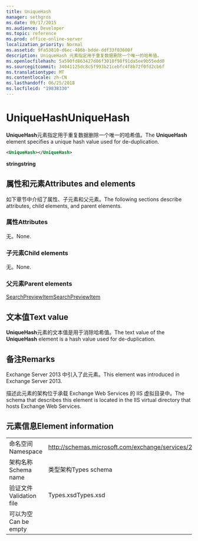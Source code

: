 ```yaml
---
title: UniqueHash
manager: sethgros
ms.date: 09/17/2015
ms.audience: Developer
ms.topic: reference
ms.prod: office-online-server
localization_priority: Normal
ms.assetid: 9fa53810-d6ec-406b-bdde-ddf33f03600f
description: UniqueHash 元素指定用于重复数据删除一个唯一的哈希值。
ms.openlocfilehash: 5a590fd863427d86f3010f98f91da5ee9b55edd0
ms.sourcegitcommit: 34041125dc8c5f993b21cebfc4f8b72f0fd2cb6f
ms.translationtype: MT
ms.contentlocale: zh-CN
ms.lasthandoff: 06/25/2018
ms.locfileid: "19838330"
---
```

# <a name="uniquehash"></a><span data-ttu-id="28148-103">UniqueHash</span><span class="sxs-lookup"><span data-stu-id="28148-103">UniqueHash</span></span>

<span data-ttu-id="28148-104">**UniqueHash**元素指定用于重复数据删除一个唯一的哈希值。</span><span class="sxs-lookup"><span data-stu-id="28148-104">The **UniqueHash** element specifies a unique hash value used for de-duplication.</span></span> 
  
```XML
<UniqueHash></UniqueHash>
```

 <span data-ttu-id="28148-105">**string**</span><span class="sxs-lookup"><span data-stu-id="28148-105">**string**</span></span>
## <a name="attributes-and-elements"></a><span data-ttu-id="28148-106">属性和元素</span><span class="sxs-lookup"><span data-stu-id="28148-106">Attributes and elements</span></span>

<span data-ttu-id="28148-107">如下章节中介绍了属性、子元素和父元素。</span><span class="sxs-lookup"><span data-stu-id="28148-107">The following sections describe attributes, child elements, and parent elements.</span></span>
  
### <a name="attributes"></a><span data-ttu-id="28148-108">属性</span><span class="sxs-lookup"><span data-stu-id="28148-108">Attributes</span></span>

<span data-ttu-id="28148-109">无。</span><span class="sxs-lookup"><span data-stu-id="28148-109">None.</span></span>
  
### <a name="child-elements"></a><span data-ttu-id="28148-110">子元素</span><span class="sxs-lookup"><span data-stu-id="28148-110">Child elements</span></span>

<span data-ttu-id="28148-111">无。</span><span class="sxs-lookup"><span data-stu-id="28148-111">None.</span></span>
  
### <a name="parent-elements"></a><span data-ttu-id="28148-112">父元素</span><span class="sxs-lookup"><span data-stu-id="28148-112">Parent elements</span></span>

[<span data-ttu-id="28148-113">SearchPreviewItem</span><span class="sxs-lookup"><span data-stu-id="28148-113">SearchPreviewItem</span></span>](searchpreviewitem.md)
  
## <a name="text-value"></a><span data-ttu-id="28148-114">文本值</span><span class="sxs-lookup"><span data-stu-id="28148-114">Text value</span></span>

<span data-ttu-id="28148-115">**UniqueHash**元素的文本值是用于消除哈希值。</span><span class="sxs-lookup"><span data-stu-id="28148-115">The text value of the **UniqueHash** element is a hash value used for de-duplication.</span></span> 
  
## <a name="remarks"></a><span data-ttu-id="28148-116">备注</span><span class="sxs-lookup"><span data-stu-id="28148-116">Remarks</span></span>

<span data-ttu-id="28148-117">Exchange Server 2013 中引入了此元素。</span><span class="sxs-lookup"><span data-stu-id="28148-117">This element was introduced in Exchange Server 2013.</span></span>
  
<span data-ttu-id="28148-118">描述此元素的架构位于承载 Exchange Web Services 的 IIS 虚拟目录中。</span><span class="sxs-lookup"><span data-stu-id="28148-118">The schema that describes this element is located in the IIS virtual directory that hosts Exchange Web Services.</span></span>
  
## <a name="element-information"></a><span data-ttu-id="28148-119">元素信息</span><span class="sxs-lookup"><span data-stu-id="28148-119">Element information</span></span>

|||
|:-----|:-----|
|<span data-ttu-id="28148-120">命名空间</span><span class="sxs-lookup"><span data-stu-id="28148-120">Namespace</span></span>  <br/> |http://schemas.microsoft.com/exchange/services/2006/types  <br/> |
|<span data-ttu-id="28148-121">架构名称</span><span class="sxs-lookup"><span data-stu-id="28148-121">Schema name</span></span>  <br/> |<span data-ttu-id="28148-122">类型架构</span><span class="sxs-lookup"><span data-stu-id="28148-122">Types schema</span></span>  <br/> |
|<span data-ttu-id="28148-123">验证文件</span><span class="sxs-lookup"><span data-stu-id="28148-123">Validation file</span></span>  <br/> |<span data-ttu-id="28148-124">Types.xsd</span><span class="sxs-lookup"><span data-stu-id="28148-124">Types.xsd</span></span>  <br/> |
|<span data-ttu-id="28148-125">可以为空</span><span class="sxs-lookup"><span data-stu-id="28148-125">Can be empty</span></span>  <br/> ||
   

